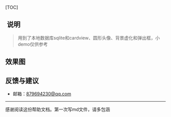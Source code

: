 ﻿[TOC]
##  说明
> 用到了本地数据库sqlite和cardview、圆形头像、背景虚化和弹出框，小demo仅供参考

##  效果图



##  反馈与建议

- 邮箱：<879694230@qq.com>

---------
感谢阅读这份帮助文档。第一次写md文件，请多包涵